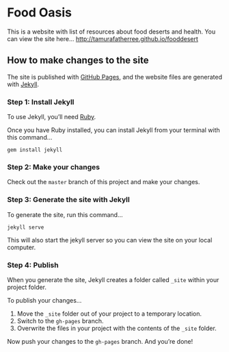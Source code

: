 
# Food Oasis

This is a website with list of resources about food deserts and health. You can view the site here…
http://tamurafatherree.github.io/fooddesert

## How to make changes to the site

The site is published with [GitHub Pages](https://pages.github.com), and the website files are generated with [Jekyll](http://jekyllrb.com).

### Step 1: Install Jekyll

To use Jekyll, you’ll need [Ruby](https://www.ruby-lang.org/en/documentation/installation/).

Once you have Ruby installed, you can install Jekyll from your terminal with this command…

```
gem install jekyll
```

### Step 2: Make your changes

Check out the `master` branch of this project and make your changes.

### Step 3: Generate the site with Jekyll

To generate the site, run this command…

```
jekyll serve
```

This will also start the jekyll server so you can view the site on your local computer.

### Step 4: Publish

When you generate the site, Jekyll creates a folder called `_site` within your project folder.

To publish your changes…

1. Move the `_site` folder out of your project to a temporary location.
2. Switch to the `gh-pages` branch.
3. Overwrite the files in your project with the contents of the `_site` folder.

Now push your changes to the `gh-pages` branch. And you’re done!
